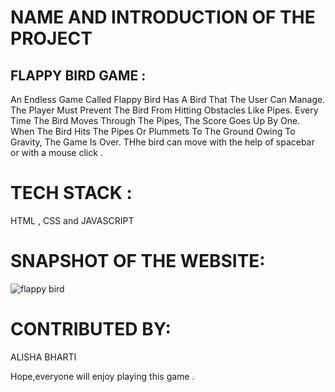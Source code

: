 # NAME AND INTRODUCTION OF THE PROJECT
## FLAPPY BIRD GAME :
An Endless Game Called Flappy Bird Has A Bird That The User Can Manage. The Player Must Prevent The Bird From Hitting Obstacles Like Pipes. Every Time The Bird Moves Through The Pipes, The Score Goes Up By One. When The Bird Hits The Pipes Or Plummets To The Ground Owing To Gravity, The Game Is Over. THhe bird can move with the help of spacebar or with a mouse click .

# TECH STACK :
HTML , CSS and JAVASCRIPT 

# SNAPSHOT OF THE WEBSITE:
![flappy bird](https://user-images.githubusercontent.com/84632701/214933288-5d2be60b-95c6-48cd-bc64-de93a4dfdc94.png)



# CONTRIBUTED BY:
ALISHA BHARTI

Hope,everyone will enjoy playing this game .
